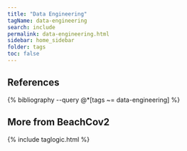 ```yaml
---
title: "Data Engineering"
tagName: data-engineering
search: include
permalink: data-engineering.html
sidebar: home_sidebar
folder: tags
toc: false
---
```


## References

{% bibliography --query @*[tags ~= data-engineering] %}

## More from BeachCov2

{% include taglogic.html %}
